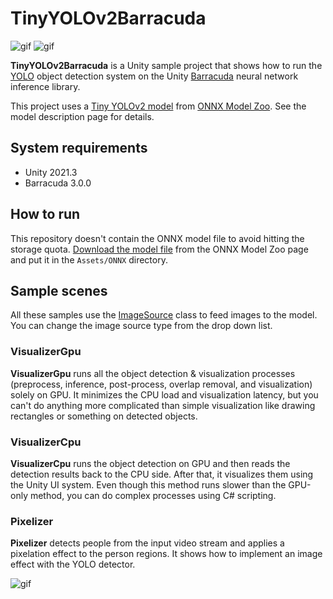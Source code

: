TinyYOLOv2Barracuda
===================

![gif](https://i.imgur.com/fmYy8os.gif)
![gif](https://i.imgur.com/82Tekyj.gif)

**TinyYOLOv2Barracuda** is a Unity sample project that shows how to run the
[YOLO] object detection system on the Unity [Barracuda] neural network inference
library.

[YOLO]: https://pjreddie.com/darknet/yolo/
[Barracuda]: https://docs.unity3d.com/Packages/com.unity.barracuda@latest

This project uses a [Tiny YOLOv2 model] from [ONNX Model Zoo]. See the model
description page for details.

[Tiny YOLOv2 model]:
  https://github.com/onnx/models/tree/master/vision/object_detection_segmentation/tiny-yolov2
[ONNX Model Zoo]: https://github.com/onnx/models

System requirements
-------------------

- Unity 2021.3
- Barracuda 3.0.0

How to run
----------

This repository doesn't contain the ONNX model file to avoid hitting the storage
quota. [Download the model file] from the ONNX Model Zoo page and put it in the
`Assets/ONNX` directory.

[Download the model file]:
  https://github.com/onnx/models/blob/master/vision/object_detection_segmentation/tiny-yolov2/model/tinyyolov2-7.onnx

Sample scenes
-------------

All these samples use the [ImageSource] class to feed images to the model. You
can change the image source type from the drop down list.

[ImageSource]: https://github.com/keijiro/TestTools

### VisualizerGpu

**VisualizerGpu** runs all the object detection & visualization processes
(preprocess, inference, post-process, overlap removal, and visualization) solely
on GPU. It minimizes the CPU load and visualization latency, but you can't do
anything more complicated than simple visualization like drawing rectangles or
something on detected objects.

### VisualizerCpu

**VisualizerCpu** runs the object detection on GPU and then reads the detection
results back to the CPU side. After that, it visualizes them using the Unity UI
system. Even though this method runs slower than the GPU-only method, you can do
complex processes using C# scripting.

### Pixelizer

**Pixelizer** detects people from the input video stream and applies a
pixelation effect to the person regions. It shows how to implement an image
effect with the YOLO detector.

![gif](https://i.imgur.com/ps7ppfp.gif)
